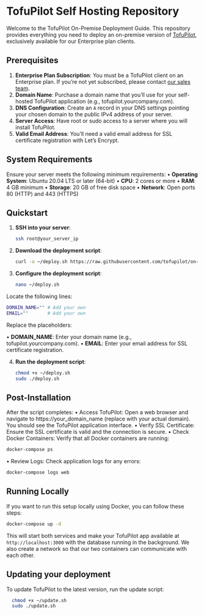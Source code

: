 # TofuPilot Self Hosting Repository

Welcome to the TofuPilot On-Premise Deployment Guide. This repository provides everything you need to deploy an on-premise version of [TofuPilot]("https://www.tofupilot.com"), exclusively available for our Enterprise plan clients.

## Prerequisites

1. **Enterprise Plan Subscription**: You must be a TofuPilot client on an Enterprise plan. If you’re not yet subscribed, please contact [our sales team](support@tofupilot.com).
2. **Domain Name**: Purchase a domain name that you’ll use for your self-hosted TofuPilot application (e.g., tofupilot.yourcompany.com).
3. **DNS Configuration**: Create an `A` record in your DNS settings pointing your chosen domain to the public IPv4 address of your server.
4. **Server Access**: Have root or sudo access to a server where you will install TofuPilot.
5. **Valid Email Address**: You’ll need a valid email address for SSL certificate registration with Let’s Encrypt.

## System Requirements

Ensure your server meets the following minimum requirements:
• **Operating System**: Ubuntu 20.04 LTS or later (64-bit)
• **CPU**: 2 cores or more
• **RAM**: 4 GB minimum
• **Storage**: 20 GB of free disk space
• **Network**: Open ports 80 (HTTP) and 443 (HTTPS)

## Quickstart

1. **SSH into your server**:

   ```bash
   ssh root@your_server_ip
   ```

2. **Download the deployment script**:

   ```bash
   curl -o ~/deploy.sh https://raw.githubusercontent.com/tofupilot/on-premise/main/deploy.sh
   ```

3. **Configure the deployment script**:

   ```bash
   nano ~/deploy.sh
   ```

Locate the following lines:

```bash
DOMAIN_NAME="" # Add your own
EMAIL=""       # Add your own
```

Replace the placeholders:

• **DOMAIN_NAME**: Enter your domain name (e.g., tofupilot.yourcompany.com).
• **EMAIL**: Enter your email address for SSL certificate registration.

4. **Run the deployment script**:

   ```bash
   chmod +x ~/deploy.sh
   sudo ./deploy.sh
   ```

## Post-Installation

After the script completes:
• Access TofuPilot: Open a web browser and navigate to https://your_domain_name (replace with your actual domain). You should see the TofuPilot application interface.
• Verify SSL Certificate: Ensure the SSL certificate is valid and the connection is secure.
• Check Docker Containers: Verify that all Docker containers are running:

```bash
docker-compose ps
```

• Review Logs: Check application logs for any errors:

```bash
docker-compose logs web
```

## Running Locally

If you want to run this setup locally using Docker, you can follow these steps:

```bash
docker-compose up -d
```

This will start both services and make your TofuPilot app available at `http://localhost:3000` with the database running in the background. We also create a network so that our two containers can communicate with each other.

## Updating your deployment

To update TofuPilot to the latest version, run the update script:

```bash
  chmod +x ~/update.sh
  sudo ./update.sh
```
